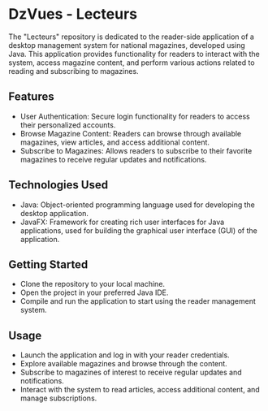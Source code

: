 # DzVues - Lecteurs
The "Lecteurs" repository is dedicated to the reader-side application of a desktop management system for national magazines, developed using Java. This application provides functionality for readers to interact with the system, access magazine content, and perform various actions related to reading and subscribing to magazines.

## Features
- User Authentication: Secure login functionality for readers to access their personalized accounts.
- Browse Magazine Content: Readers can browse through available magazines, view articles, and access additional content.
- Subscribe to Magazines: Allows readers to subscribe to their favorite magazines to receive regular updates and notifications.

## Technologies Used
- Java: Object-oriented programming language used for developing the desktop application.
- JavaFX: Framework for creating rich user interfaces for Java applications, used for building the graphical user interface (GUI) of the application.

## Getting Started
- Clone the repository to your local machine.
- Open the project in your preferred Java IDE.
- Compile and run the application to start using the reader management system.

## Usage
- Launch the application and log in with your reader credentials.
- Explore available magazines and browse through the content.
- Subscribe to magazines of interest to receive regular updates and notifications.
- Interact with the system to read articles, access additional content, and manage subscriptions.
